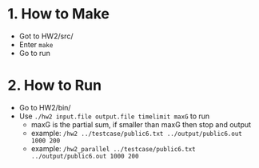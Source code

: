 # 1. How to Make
- Got to HW2/src/
- Enter `make`
- Go to run

# 2. How to Run
- Go to HW2/bin/
- Use `./hw2 input.file output.file timelimit maxG` to run
    - maxG is the partial sum, if smaller than maxG then stop and output
    - example: `/hw2 ../testcase/public6.txt ../output/public6.out 1000 200`
    - example: `/hw2_parallel ../testcase/public6.txt ../output/public6.out 1000 200`